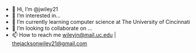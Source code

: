 - 👋 Hi, I’m @jwiley21
- 👀 I’m interested in...
- 🌱 I’m currently learning computer science at The University of Cincinnati
- 💞️ I’m looking to collaborate on ...
- 📫 How to reach me wileyjn@mail.uc.edu | thejacksonwiley21@gmail.com

<!---
jwiley21/jwiley21 is a ✨ special ✨ repository because its `README.md` (this file) appears on your GitHub profile.
You can click the Preview link to take a look at your changes.
--->

